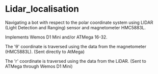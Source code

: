 # Lidar_localisation

Navigating a bot with respect to the polar coordinate system using LIDAR (Light Detection and Ranging) sensor and magnetometer HMC5883L.

Implements Wemos D1 Mini and/or ATMega 16-32.

The 'θ' coordinate is traversed using the data from the magnetometer (HMC5883L). (Sent directly to AtMega)

The 'r' coordinate is traversed using the data from the LiDAR. (Sent to ATMega through Wemos D1 Mini)
